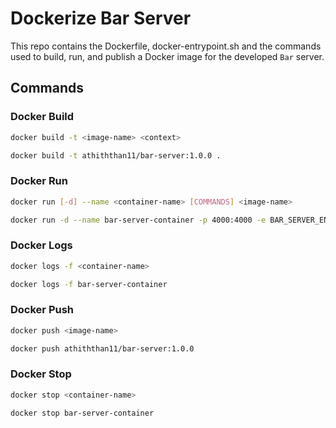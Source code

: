 # Dockerize Bar Server

This repo contains the Dockerfile, docker-entrypoint.sh and the commands used to build, run, and publish a Docker image for the developed `Bar` server.

## Commands

### Docker Build

```sh
docker build -t <image-name> <context>
```

```sh
docker build -t athiththan11/bar-server:1.0.0 .
```

### Docker Run

```sh
docker run [-d] --name <container-name> [COMMANDS] <image-name>
```

```sh
docker run -d --name bar-server-container -p 4000:4000 -e BAR_SERVER_ENV_MESSAGE="Another custom message set using the environment variable" athiththan11/bar-server:1.0.0
```

### Docker Logs

```sh
docker logs -f <container-name>
```

```sh
docker logs -f bar-server-container
```

### Docker Push

```sh
docker push <image-name>
```

```sh
docker push athiththan11/bar-server:1.0.0
```

### Docker Stop

```sh
docker stop <container-name>
```

```sh
docker stop bar-server-container
```
